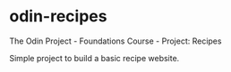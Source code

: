 # odin-recipes
The Odin Project - Foundations Course - Project: Recipes

Simple project to build a basic recipe website.